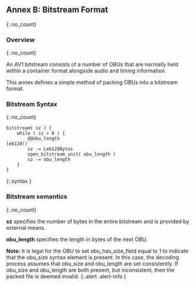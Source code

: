 ## Annex B: Bitstream Format
{:.no_count}


### Overview
{:.no_count}

An AV1 bitstream consists of a number of OBUs that are normally held within
a container format alongside audio and timing information.

This annex defines a simple method of packing OBUs into a bitstream format.

### Bitstream Syntax
{:.no_count}

~~~~~
bitstream( sz ) {
    while ( sz > 0 ) {
        @@obu_length                                                           leb128()
        sz -= Leb128Bytes
        open_bitstream_unit( obu_length )
        sz -= obu_length
    }
}
~~~~~
{:.syntax }


### Bitstream semantics
{:.no_count}

**sz** specifies the number of bytes in the entire bitstream and is provided by
external means.

**obu_length** specifies the length in bytes of the next OBU.

**Note:** It is legal for the OBU to set obu_has_size_field equal to 1 to indicate
that the obu_size syntax element is present.  In this case, the decoding process
assumes that obu_size and obu_length are set consistently.
If obu_size and obu_length are both present, but inconsistent, then the packed file
is deemed invalid.
{:.alert .alert-info }
